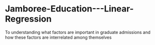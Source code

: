 # Jamboree-Education---Linear-Regression
To understanding what factors are important in graduate admissions and how these factors are interrelated among themselves
